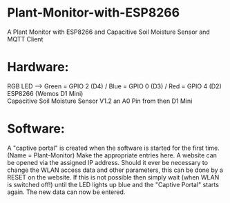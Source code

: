 # Plant-Monitor-with-ESP8266
A Plant Monitor with ESP8266 and Capacitive Soil Moisture Sensor and MQTT Client

# Hardware: 
RGB LED  --> Green = GPIO 2 (D4) / Blue = GPIO 0 (D3) / Red = GPIO 4 (D2) <br>
ESP8266 (Wemos D1 Mini) <br>
Capacitive Soil Moisture Sensor V1.2 an A0 Pin from then D1 Mini <br>

# Software:
A "captive portal" is created when the software is started for the first time. (Name = Plant-Monitor)
Make the appropriate entries here. A website can be opened via the assigned IP address.
Should it ever be necessary to change the WLAN access data and other parameters, this can be
done by a RESET on the website. If this is not possible then simply
wait (when WLAN is switched off!) until the LED lights up blue and the "Captive Portal" starts again.
The new data can now be entered.
